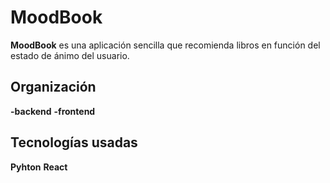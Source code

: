 
# MoodBook

**MoodBook** es una aplicación sencilla que recomienda libros en función del estado de ánimo del usuario.

## Organización
**-backend**
**-frontend**

## Tecnologías usadas
**Pyhton**
**React**
